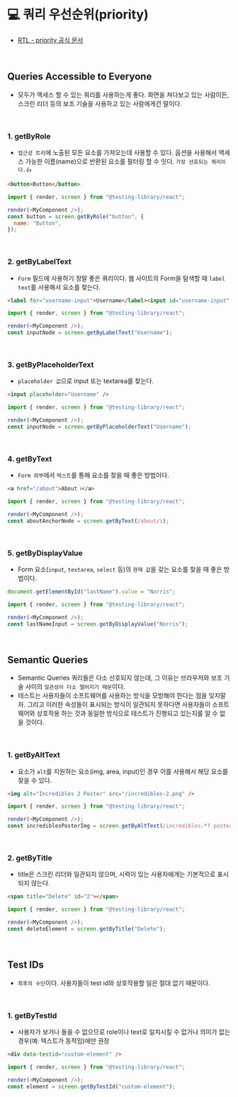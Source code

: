 # 💻 쿼리 우선순위(priority)

- [RTL - priority 공식 문서](https://testing-library.com/docs/queries/about/#priority)

<br />

## Queries Accessible to Everyone

- 모두가 액세스 할 수 있는 쿼리를 사용하는게 좋다. 화면을 쳐다보고 있는 사람이든, 스크린 리더 등의 보조 기술을 사용하고 있는 사람에게건 말이다.

<br />

### 1. getByRole

- `접근성 트리`에 노출된 모든 요소를 가져오는데 사용할 수 있다. 옵션을 사용해서 액세스 가능한 이름(name)으로 반환된 요소를 필터링 할 수 잇다. `가장 선호되는 쿼리이다.👍`

```html
<button>Button</button>
```

```js
import { render, screen } from "@testing-library/react";

render(<MyComponent />);
const button = screen.getByRole("button", {
  name: "Button",
});
```

<br />

### 2. getByLabelText

- `Form` 필드에 사용하기 정말 좋은 쿼리이다. 웹 사이트의 Form을 탐색할 때 `label text`를 사용해서 요소를 찾는다.

```html
<label for="username-input">Username</label><input id="username-input" />
```

```js
import { render, screen } from "@testing-library/react";

render(<MyComponent />);
const inputNode = screen.getByLabelText("Username");
```

<br />

### 3. getByPlaceholderText

- `placeholder 값`으로 input 또는 textarea를 찾는다.

```html
<input placeholder="Username" />
```

```js
import { render, screen } from "@testing-library/react";

render(<MyComponent />);
const inputNode = screen.getByPlaceholderText("Username");
```

<br />

### 4. getByText

- `Form 외부`에서 `텍스트`를 통해 요소를 찾을 때 좋은 방법이다.

```html
<a href="/about">About ℹ️</a>
```

```js
import { render, screen } from "@testing-library/react";

render(<MyComponent />);
const aboutAnchorNode = screen.getByText(/about/i);
```

<br />

### 5. getByDisplayValue

- Form 요소(`input`, `textarea`, `select` 등)의 `현재 값`을 갖는 요소를 찾을 때 좋은 방법이다.

```js
document.getElementById("lastName").value = "Norris";
```

```js
import { render, screen } from "@testing-library/react";

render(<MyComponent />);
const lastNameInput = screen.getByDisplayValue("Norris");
```

<br />

## Semantic Queries

- Semantic Queries 쿼리들은 다소 선호되지 않는데, 그 이유는 브라우저와 보조 기술 사이의 `일관성이 다소 떨어지기 때문`이다.
- 테스트는 사용자들이 소프트웨어를 사용하는 방식을 모방해야 한다는 점을 잊지말자. 그리고 이러한 속성들이 표시되는 방식이 일관되지 못하다면 사용자들이 소프트웨어와 상호작용 하는 것과 동일한 방식으로 테스트가 진행되고 있는지를 알 수 없을 것이다.

<br />

### 1. getByAltText

- 요소가 `alt`를 지원하는 요소(img, area, input)인 경우 이를 사용해서 해당 요소를 찾을 수 있다.

```html
<img alt="Incredibles 2 Poster" src="/incredibles-2.png" />
```

```js
import { render, screen } from "@testing-library/react";

render(<MyComponent />);
const incrediblesPosterImg = screen.getByAltText(/incredibles.*? poster/i);
```

<br />

### 2. getByTitle

- title은 스크린 리더와 일관되지 않으며, 시력이 있는 사용자에게는 기본적으로 표시되지 않는다.

```html
<span title="Delete" id="2"></span>
```

```js
import { render, screen } from "@testing-library/react";

render(<MyComponent />);
const deleteElement = screen.getByTitle("Delete");
```

<br />

## Test IDs

- `최후의 수단`이다. 사용자들이 test id와 상호작용할 일은 절대 없기 때문이다.

<br />

### 1. getByTestId

- 사용자가 보거나 들을 수 없으므로 role이나 text로 일치시킬 수 없거나 의미가 없는 경우(예: 텍스트가 동적임)에만 권장

```html
<div data-testid="custom-element" />
```

```js
import { render, screen } from "@testing-library/react";

render(<MyComponent />);
const element = screen.getByTestId("custom-element");
```

<br />
